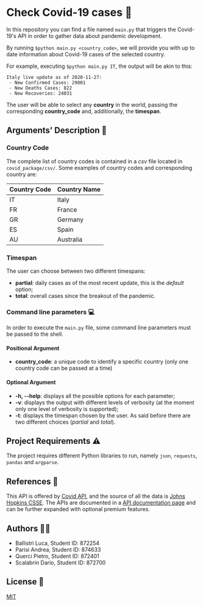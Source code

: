 #  Check Covid-19 cases :microbe:

In this repository you can find a file named ```main.py``` that triggers the Covid-19's API in order to gather data about pandemic development.

By running ```$python main.py <country_code>```, we will provide you with up to date information about Covid-19 cases of the selected country.

For example, executing ```$python main.py IT```, the output will be akin to this: 

```
Italy live update as of 2020-11-27:
 - New Confirmed Cases: 29001
 - New Deaths Cases: 822
 - New Recoveries: 24031
```

The user will be able to select any **country** in the world, passing the corresponding **country_code** and, additionally, the **timespan**.


## Arguments' Description :mag_right: 

### Country Code 
The complete list of country codes is contained in a _csv_ file located in ```covid_package/csv/```.
Some examples of country codes and corresponding country are:
 
| Country Code | Country Name|
|--------------|-------------|
|	 IT        |   Italy     | 
|	 FR        |   France    |
|	 GR        |   Germany   |
|	 ES        |   Spain     |
|	 AU        |   Australia |


### Timespan
The user can choose between two different timespans:

- **partial**: daily cases as of the most recent update, this is the _default_ option;
- **total**: overall cases since the breakout of the pandemic.


### Command line parameters :computer:
In order to execute the ```main.py``` file, some command line parameters must be passed to the shell.

#### Positional Argument 
- **country_code**: a unique code to identify a specific country (only one country code can be passed at a time)

#### Optional Argument
- **-h, --help**: displays all the possible options for each parameter; 
- **-v**:  displays the output with different levels of verbosity (at the moment only one level of verbosity is supported);
- **-t**: displays the timespan chosen by the user. As said before there are two different choices (_partial_ and _total_).


## Project Requirements :warning:  
The project requires different Python libraries to run, namely ```json```, ```requests```, ```pandas``` and ```argparse```. 

## References :blue_book:
This API is offered by [Covid API](https://covid19api.com/), and the source of all the data is [Johns Hopkins CSSE](https://github.com/CSSEGISandData/COVID-19). The APIs are documented in a [API documentation page](https://documenter.getpostman.com/view/10808728/SzS8rjbc) and can be further expanded with optional premium features. 

## Authors :technologist:

- Ballistri Luca, Student ID: 872254
- Parisi Andrea, Student ID: 874633
- Querci Pietro, Student ID: 872401
- Scalabrin Dario, Student ID: 872700

## License :page_facing_up:
[MIT](https://choosealicense.com/licenses/mit/)